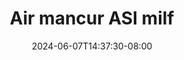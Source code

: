 --- 
title: "Air mancur ASI milf"
description: "streaming   Air mancur ASI milf terbaru durasi panjang baru"
date: 2024-06-07T14:37:30-08:00
file_code: "zhpfay9vo807"
draft: false
cover: "63ov6dyxdwl3ywvk.jpg"
tags: ["Air", "mancur", "ASI", "milf", "bokep-indo", "bokep-viral", "bokep-ig"]
length: 416
fld_id: "1392267"
foldername: "airmancur"
categories: ["airmancur"]
views: 55
---